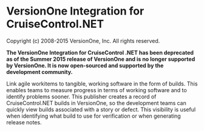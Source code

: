 # VersionOne Integration for CruiseControl.NET

Copyright (c) 2008-2015 VersionOne, Inc. All rights reserved.

**The VersionOne Integration for CruiseControl .NET has been deprecated as of the Summer 2015 release of VersionOne and is no longer supported by VersionOne. It is now open-sourced and supported by the development community.**

Link agile workitems to tangible, working software in the form of builds. This enables teams to measure progress in terms of working software and to identify problems sooner. This publisher creates a record of CruiseControl.NET builds in VersionOne, so the development teams can quickly view builds associated with a story or defect. This visibility is useful when identifying what build to use for verification or when generating release notes.
